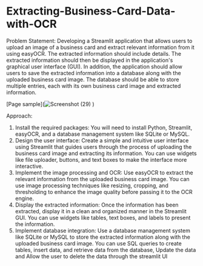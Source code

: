 # Extracting-Business-Card-Data-with-OCR

Problem Statement:
Developing a Streamlit application that allows users to
upload an image of a business card and extract relevant information from it using
easyOCR. 
The extracted information should include details. The extracted information should then be displayed in the application's
graphical user interface (GUI).
In addition, the application should allow users to save the extracted information into
a database along with the uploaded business card image. The database should be
able to store multiple entries, each with its own business card image and extracted
information.


[Page sample](![Screenshot (29)](https://user-images.githubusercontent.com/120344718/232187119-dee0ab9c-8ff8-430c-ab92-aeac0d4a8746.png)
)

Approach:
1. Install the required packages: You will need to install Python, Streamlit,
easyOCR, and a database management system like SQLite or MySQL.
2. Design the user interface: Create a simple and intuitive user interface using
Streamlit that guides users through the process of uploading the business
card image and extracting its information. You can use widgets like file
uploader, buttons, and text boxes to make the interface more interactive.
3. Implement the image processing and OCR: Use easyOCR to extract the
relevant information from the uploaded business card image. You can use
image processing techniques like resizing, cropping, and thresholding to
enhance the image quality before passing it to the OCR engine.
4. Display the extracted information: Once the information has been extracted,
display it in a clean and organized manner in the Streamlit GUI. You can use
widgets like tables, text boxes, and labels to present the information.
5. Implement database integration: Use a database management system like
SQLite or MySQL to store the extracted information along with the uploaded
business card image. You can use SQL queries to create tables, insert data,
and retrieve data from the database, Update the data and Allow the user to
delete the data through the streamlit UI
